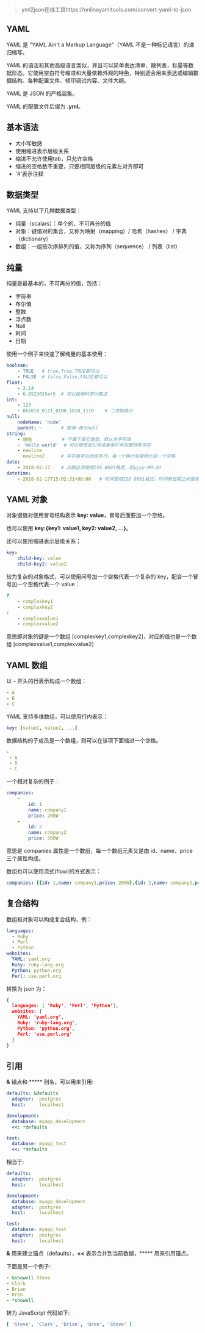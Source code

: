 > yml2json在线工具https://onlineyamltools.com/convert-yaml-to-json

## YAML

YAML 是 "YAML Ain't a Markup Language"（YAML 不是一种标记语言）的递归缩写。

YAML 的语法和其他高级语言类似，并且可以简单表达清单、散列表，标量等数据形态。它使用空白符号缩进和大量依赖外观的特色，特别适合用来表达或编辑数据结构、各种配置文件、倾印调试内容、文件大纲。

YAML 是 JSON 的严格超集。

YAML 的配置文件后缀为 **.yml**。



## 基本语法

+ 大小写敏感
+ 使用缩进表示层级关系
+ 缩进不允许使用tab，只允许空格
+ 缩进的空格数不重要，只要相同层级的元素左对齐即可
+ '#'表示注释



## 数据类型

YAML 支持以下几种数据类型：

+ 纯量（scalars）：单个的、不可再分的值
+ 对象：键值对的集合，又称为映射（mapping）/ 哈希（hashes） / 字典（dictionary）
+ 数组：一组按次序排列的值，又称为序列（sequence） / 列表（list）



## 纯量

纯量是最基本的，不可再分的值，包括：

+ 字符串
+ 布尔值
+ 整数
+ 浮点数
+ Null
+ 时间
+ 日期

使用一个例子来快速了解纯量的基本使用：

```yaml
boolean: 
    - TRUE   # true,True,TRUE都可以
    - FALSE  # false,False,FALSE都可以
float:
    - 3.14
    - 6.8523015e+5  # 可以使用科学计数法
int:
    - 123
    - 0b1010_0111_0100_1010_1110    # 二进制表示
null:
    nodeName: 'node'
    parent: ~       # 使用~表示null
string:
    - 哈哈           # 不属于其它类型，默认为字符串
    - 'Hello world'  # 可以使用双引号或者单引号包裹特殊字符
    - newline
      newline2      # 字符串可以拆成多行，每一个换行会被转化成一个空格
date:
    - 2018-02-17    # 日期必须使用ISO 8601格式，即yyyy-MM-dd
datetime: 
    - 2018-02-17T15:02:31+08:00   # 时间使用ISO 8601格式，时间和日期之间使用T连接，最后使用+代表时区
```



## YAML 对象

对象键值对使用冒号结构表示 **key: value**，冒号后面要加一个空格。

也可以使用 **key:{key1: value1, key2: value2, ...}**。

还可以使用缩进表示层级关系；

```yaml
key: 
    child-key: value
    child-key2: value2
```

较为复杂的对象格式，可以使用问号加一个空格代表一个复杂的 key，配合一个冒号加一个空格代表一个 value：

```yaml
?
    - complexkey1
    - complexkey2
:
    - complexvalue1
    - complexvalue2
```

意思即对象的键是一个数组 [complexkey1,complexkey2]，对应的值也是一个数组 [complexvalue1,complexvalue2]



## YAML 数组

以 **-** 开头的行表示构成一个数组：

```yaml
- A
- B
- C
```

YAML 支持多维数组，可以使用行内表示：

```yaml
key: [value1, value2, ...]
```

数据结构的子成员是一个数组，则可以在该项下面缩进一个空格。

```yaml
-
 - A
 - B
 - C
```

一个相对复杂的例子：

```yaml
companies:
    -
        id: 1
        name: company1
        price: 200W
    -
        id: 2
        name: company2
        price: 500W
```

意思是 companies 属性是一个数组，每一个数组元素又是由 id、name、price 三个属性构成。

数组也可以使用流式(flow)的方式表示：

```yaml
companies: [{id: 1,name: company1,price: 200W},{id: 2,name: company2,price: 500W}]
```



## 复合结构

数组和对象可以构成复合结构，例：

```yaml
languages:
  - Ruby
  - Perl
  - Python 
websites:
  YAML: yaml.org 
  Ruby: ruby-lang.org 
  Python: python.org 
  Perl: use.perl.org
```

转换为 json 为：

```json
{ 
  languages: [ 'Ruby', 'Perl', 'Python'],
  websites: {
    YAML: 'yaml.org',
    Ruby: 'ruby-lang.org',
    Python: 'python.org',
    Perl: 'use.perl.org' 
  } 
}
```



## 引用

**&** 锚点和 ***** 别名，可以用来引用:

```yaml
defaults: &defaults
  adapter:  postgres
  host:     localhost

development:
  database: myapp_development
  <<: *defaults

test:
  database: myapp_test
  <<: *defaults
```

相当于:

```yaml
defaults:
  adapter:  postgres
  host:     localhost

development:
  database: myapp_development
  adapter:  postgres
  host:     localhost

test:
  database: myapp_test
  adapter:  postgres
  host:     localhost
```

**&** 用来建立锚点（defaults），**<<** 表示合并到当前数据，***** 用来引用锚点。

下面是另一个例子:

```yaml
- &showell Steve 
- Clark 
- Brian 
- Oren 
- *showell 
```

转为 JavaScript 代码如下:

```yaml
[ 'Steve', 'Clark', 'Brian', 'Oren', 'Steve' ]
```
